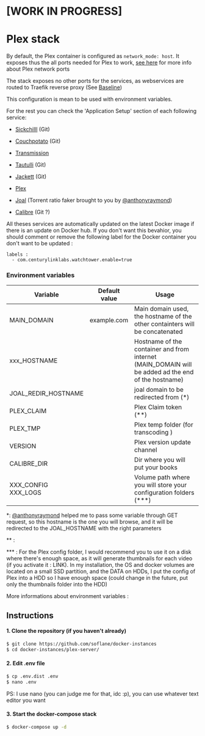 # [WORK IN PROGRESS]

# Plex stack

By default, the Plex container is configured as `network_mode: host`. 
It exposes thus the all ports needed for Plex to work, [see here](https://support.plex.tv/articles/201543147-what-network-ports-do-i-need-to-allow-through-my-firewall/) for more info about Plex network ports

The stack exposes no other ports for the services, as webservices are routed to Traefik reverse proxy (See [Baseline](https://github.com/soflane/docker-instances/tree/master/baseline))

This configuration is mean to be used with environment variables.

For the rest you can check the 'Application Setup' section of each following service:

- [Sickchilll](https://docs.linuxserver.io/images/docker-sickchill) (Git)

- [Couchpotato](https://docs.linuxserver.io/images/docker-couchpotato) (Git)

- [Transmission](https://docs.linuxserver.io/images/docker-transmission)

- [Tautulli](https://docs.linuxserver.io/images/docker-tautulli) (Git)

- [Jackett](https://docs.linuxserver.io/images/docker-jackett) (Git)

- [Plex](https://docs.linuxserver.io/images/docker-plex)

- [Joal](https://github.com/anthonyraymond/joal) (Torrent ratio faker brought to you by [@anthonyraymond](https://github.com/anthonyraymond))

- [Calibre](https://docs.linuxserver.io/images/docker-calibre) (Git ?)

All theses services are automatically updated on the latest Docker image if there is an update on Docker hub. 
If you don't want this bevahior, you should comment or remove the following label for the Docker container you don't want to be updated :

```
labels : 
  - com.centurylinklabs.watchtower.enable=true
```



### Environment variables

| Variable                 | Default value | Usage                                                        |
| ------------------------ | ------------- | ------------------------------------------------------------ |
| MAIN_DOMAIN              | example.com   | Main domain used, the hostname of the other containters will be concatenated |
| xxx_HOSTNAME             |               | Hostname of the container and from internet (MAIN_DOMAIN will be added ad the end of the hostname) |
| JOAL_REDIR_HOSTNAME      |               | joal domain to be redirected from (*)                        |
| PLEX_CLAIM               |               | Plex Claim token (**)                                        |
| PLEX_TMP                 |               | Plex temp folder (for transcoding )                          |
| VERSION                  |               | Plex version update channel                                  |
| CALIBRE_DIR              |               | Dir where you will put your books                            |
| XXX_CONFIG<br />XXX_LOGS |               | Volume path where you will store your configuration folders (***) |

*:  [@anthonyraymond](https://github.com/anthonyraymond) helped me to pass some variable through GET request, so this hostname is the one you will browse, and it will be redirected to the JOAL_HOSTNAME with the right parameters 

** : 

*** : For the Plex config folder, I would recommend you to use it on a disk where there's enough space, as it will generate thumbnails for each video (if you activate it : LINK). In my installation, the OS and docker volumes are located on a small SSD partition, and the DATA on HDDs, I put the config of Plex into a HDD so I have enough space (could change in the future, put only the thumbnails folder into the HDD)

More informations about environment variables :

## Instructions

#### 1. Clone the repository (if you haven't already)

```bash
$ git clone https://github.com/soflane/docker-instances
$ cd docker-instances/plex-server/
```

#### 2. Edit .env file 

```bash
$ cp .env.dist .env
$ nano .env
```

PS: I use nano (you can judge me for that, idc :p), you can use whatever text editor you want 

#### 3. Start the docker-compose stack 

```bash
$ docker-compose up -d
```

